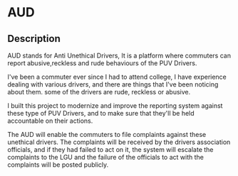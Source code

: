 # AUD



## Description
AUD stands for Anti Unethical Drivers, It is a platform where commuters can report abusive,reckless and rude behaviours of the PUV Drivers.

I've been a commuter ever since I had to attend college, I have experience dealing with various drivers, and there are things that I've been noticing about them. some of the drivers are rude, reckless or abusive.

I built this project to modernize and improve the reporting system against these type of PUV Drivers, and to make sure that they'll be held accountable on their actions.

The AUD will enable the commuters to file complaints against these unethical drivers.
The complaints will be received by the drivers association officials, and if they had failed to act on it, the system will escalate the complaints to the LGU and the failure of the officials to act with the complaints will be posted publicly.
